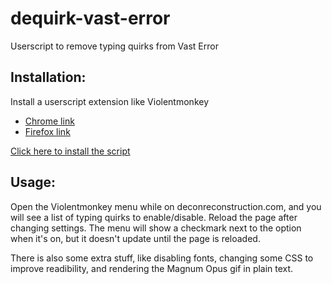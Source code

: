 # dequirk-vast-error
Userscript to remove typing quirks from Vast Error

## Installation:
Install a userscript extension like Violentmonkey

- [Chrome link](https://chrome.google.com/webstore/detail/violent-monkey/jinjaccalgkegednnccohejagnlnfdag)
- [Firefox link](https://addons.mozilla.org/en-US/firefox/addon/violentmonkey/)

[Click here to install the script](https://github.com/TilTNeXus/dequirk-vast-error/raw/main/dequirk-ve.user.js)

## Usage:
Open the Violentmonkey menu while on deconreconstruction.com, and you will see a list of typing quirks to enable/disable. Reload the page after changing settings. The menu will show a checkmark next to the option when it's on, but it doesn't update until the page is reloaded.

There is also some extra stuff, like disabling fonts, changing some CSS to improve readibility, and rendering the Magnum Opus gif in plain text.
